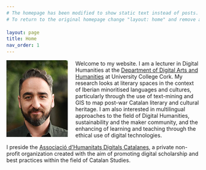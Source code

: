```yaml
---
# The homepage has been modified to show static text instead of posts.
# To return to the original homepage change "layout: home" and remove all other content.

layout: page
title: Home
nav_order: 1
---
```


<img style="float: left; padding-right: 20px" src="/images/pedronilsson.jpg">

Welcome to my website. I am a lecturer in Digital Humanities at the [Department of Digital Arts and Humanities](https://www.ucc.ie/en/dah/) at University College Cork. My research looks at literary spaces in the context of Iberian minoritised languages and cultures, particularly through the use of text-mining and GIS to map post-war Catalan literary and cultural heritage. I am also interested in multilingual approaches to the field of Digital Humanities, sustainability and the maker community, and the enhancing of learning and teaching through the ethical use of digital technologies.


I preside the [Associació d'Humanitats Digitals Catalanes](http://adhcat.org), a private non-profit organization created with the aim of promoting digital scholarship and best practices within the field of Catalan Studies.


